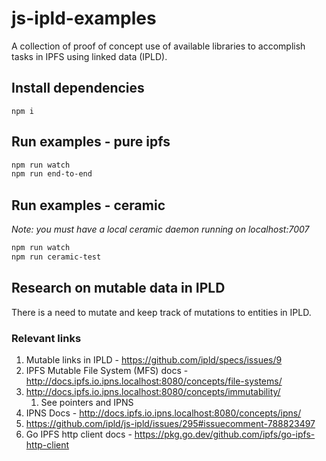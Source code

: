 # js-ipld-examples

A collection of proof of concept use of available libraries to accomplish tasks in IPFS using linked data (IPLD).

## Install dependencies

`npm i`

## Run examples - pure ipfs


```sh
npm run watch
npm run end-to-end
```

## Run examples - ceramic

*Note: you must have a local ceramic daemon running on localhost:7007*

```sh
npm run watch
npm run ceramic-test
```

## Research on mutable data in IPLD

There is a need to mutate and keep track of mutations to entities in IPLD.

### Relevant links

1. Mutable links in IPLD - https://github.com/ipld/specs/issues/9
1. IPFS Mutable File System (MFS) docs - http://docs.ipfs.io.ipns.localhost:8080/concepts/file-systems/
1. http://docs.ipfs.io.ipns.localhost:8080/concepts/immutability/
    1. See pointers and IPNS
1. IPNS Docs - http://docs.ipfs.io.ipns.localhost:8080/concepts/ipns/
1. https://github.com/ipld/js-ipld/issues/295#issuecomment-788823497
1. Go IPFS http client docs - https://pkg.go.dev/github.com/ipfs/go-ipfs-http-client
